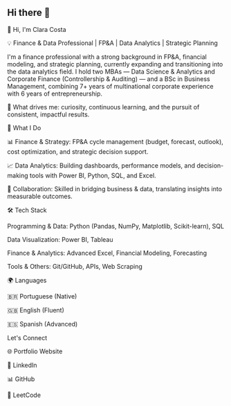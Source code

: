 ## Hi there 👋

<!--
**costaclara/costaclara** is a ✨ _special_ ✨ repository because its `README.md` (this file) appears on your GitHub profile.

Here are some ideas to get you started:

- 🔭 I’m currently working on ...
- 🌱 I’m currently learning ...
- 👯 I’m looking to collaborate on ...
- 🤔 I’m looking for help with ...
- 💬 Ask me about ...
- 📫 How to reach me: ...
- 😄 Pronouns: ...
- ⚡ Fun fact: ...
-->
👋 Hi, I'm Clara Costa

💡 Finance & Data Professional | FP&A | Data Analytics | Strategic Planning

I'm a finance professional with a strong background in FP&A, financial modeling, and strategic planning, currently expanding and transitioning into the data analytics field.
I hold two MBAs — Data Science & Analytics and Corporate Finance (Controllership & Auditing) — and a BSc in Business Management, combining 7+ years of multinational corporate experience with 6 years of entrepreneurship.

🔎 What drives me: curiosity, continuous learning, and the pursuit of consistent, impactful results.

🚀 What I Do

📊 Finance & Strategy: FP&A cycle management (budget, forecast, outlook), cost optimization, and strategic decision support.

📈 Data Analytics: Building dashboards, performance models, and decision-making tools with Power BI, Python, SQL, and Excel.

🤝 Collaboration: Skilled in bridging business & data, translating insights into measurable outcomes.

🛠️ Tech Stack

Programming & Data: Python (Pandas, NumPy, Matplotlib, Scikit-learn), SQL

Data Visualization: Power BI, Tableau

Finance & Analytics: Advanced Excel, Financial Modeling, Forecasting

Tools & Others: Git/GitHub, APIs, Web Scraping

🌍 Languages

🇧🇷 Portuguese (Native)

🇬🇧 English (Fluent)

🇪🇸 Spanish (Advanced)

Let's Connect

🌐 Portfolio Website

💼 LinkedIn

📊 GitHub

📝 LeetCode
